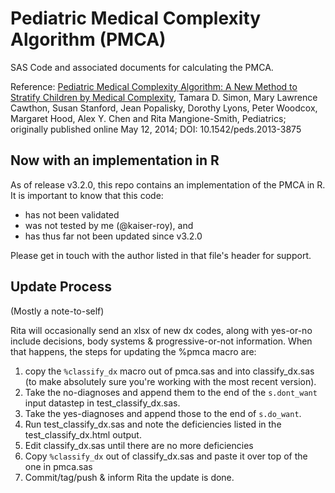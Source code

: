 # Pediatric Medical Complexity Algorithm (PMCA)

SAS Code and associated documents for calculating the PMCA.

Reference: [Pediatric Medical Complexity Algorithm: A New Method to Stratify Children by Medical Complexity](http://pediatrics.aappublications.org/content/early/2014/05/07/peds.2013-3875), Tamara D. Simon, Mary Lawrence Cawthon, Susan Stanford, Jean Popalisky, Dorothy Lyons, Peter Woodcox, Margaret Hood, Alex Y. Chen and Rita Mangione-Smith, Pediatrics; originally published online May 12, 2014; DOI: 10.1542/peds.2013-3875

## Now with an implementation in R

As of release v3.2.0, this repo contains an implementation of the PMCA in R. It is important to know that this code:

* has not been validated
* was not tested by me (@kaiser-roy), and
* has thus far not been updated since v3.2.0

Please get in touch with the author listed in that file's header for support.

## Update Process

(Mostly a note-to-self)

Rita will occasionally send an xlsx of new dx codes, along with yes-or-no include decisions, body systems & progressive-or-not information. When that happens, the steps for updating the %pmca macro are:

1. copy the `%classify_dx` macro out of pmca.sas and into classify_dx.sas (to make absolutely sure you're working with the most recent version).
2. Take the no-diagnoses and append them to the end of the `s.dont_want` input datastep in test_classify_dx.sas.
3. Take the yes-diagnoses and append those to the end of `s.do_want`.
4. Run test_classify_dx.sas and note the deficiencies listed in the test_classify_dx.html output.
5. Edit classify_dx.sas until there are no more deficiencies
6. Copy `%classify_dx` out of classify_dx.sas and paste it over top of the one in pmca.sas
7. Commit/tag/push & inform Rita the update is done.
